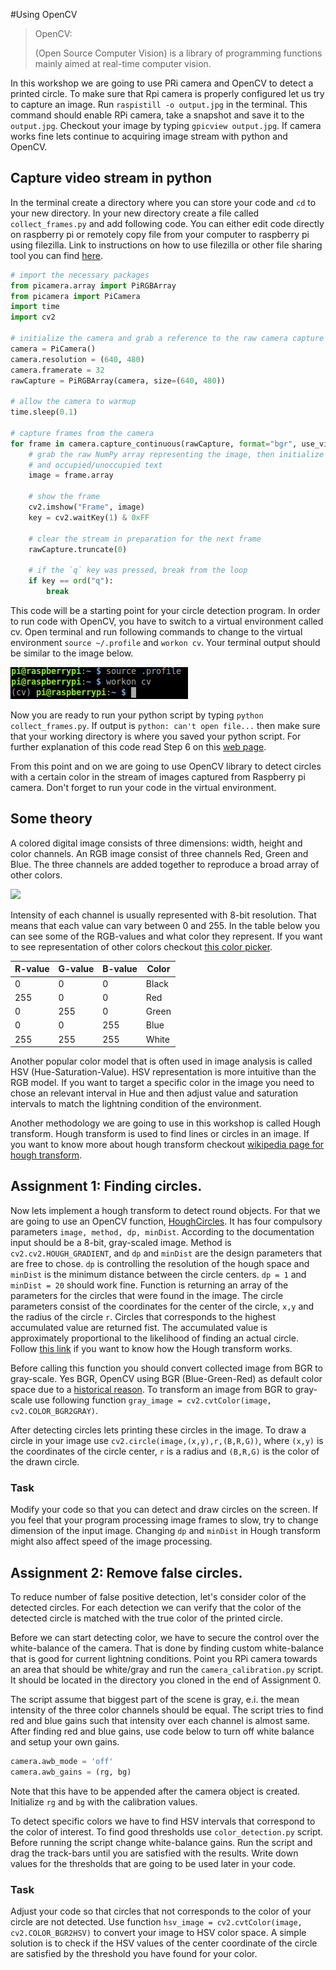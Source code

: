 #Using OpenCV

> OpenCV:
>
>(Open Source Computer Vision) is a library of programming functions mainly aimed at real-time computer vision.

In this workshop we are going to use PRi camera and OpenCV to detect a printed circle. To make sure that Rpi camera is properly configured let us try to capture an image. Run `raspistill -o output.jpg` in the terminal. This command should enable RPi camera, take a snapshot and save it to the `output.jpg`. Checkout your image by typing `gpicview output.jpg`. If camera works fine lets continue to acquiring image stream with python and OpenCV.

## Capture video stream in python
In the terminal create a directory where you can store your code and `cd` to your new directory. In your new directory create a file called `collect_frames.py` and add following code. You can either edit code directly on raspberry pi or remotely copy file from your computer to raspberry pi using filezilla. Link to instructions on how to use filezilla or other file sharing tool you can find [here](ssh_and_vnc.html).

```python
# import the necessary packages
from picamera.array import PiRGBArray
from picamera import PiCamera
import time
import cv2

# initialize the camera and grab a reference to the raw camera capture
camera = PiCamera()
camera.resolution = (640, 480)
camera.framerate = 32
rawCapture = PiRGBArray(camera, size=(640, 480))

# allow the camera to warmup
time.sleep(0.1)

# capture frames from the camera
for frame in camera.capture_continuous(rawCapture, format="bgr", use_video_port=True):
	# grab the raw NumPy array representing the image, then initialize the timestamp
	# and occupied/unoccupied text
	image = frame.array

	# show the frame
	cv2.imshow("Frame", image)
	key = cv2.waitKey(1) & 0xFF

	# clear the stream in preparation for the next frame
	rawCapture.truncate(0)

	# if the `q` key was pressed, break from the loop
	if key == ord("q"):
		break
```

This code will be a starting point for your circle detection program. In order to run code with OpenCV, you have to switch to a virtual environment called cv. Open terminal and run following commands to change to the virtual environment `source ~/.profile` and `workon cv`. Your terminal output should be similar to the image below.

![workon cv](figures/workon_cv.png)

Now you are ready to run your python script by typing `python collect_frames.py`. If output is `python: can't open file...` then make sure that your working directory is where you saved your python script. For further explanation of this code read Step 6 on this [web page](http://www.pyimagesearch.com/2015/03/30/accessing-the-raspberry-pi-camera-with-opencv-and-python/#crayon-57f512c8e35c5004277174).

From this point and on we are going to use OpenCV library to detect circles with a certain color in the stream of images captured from Raspberry pi camera. Don't forget to run your code in the virtual environment. 

## Some theory

A colored digital image consists of three dimensions: width, height and color channels. An RGB image consist of three channels Red, Green and Blue. The three channels are added together to reproduce a broad array of other colors.

![](https://upload.wikimedia.org/wikipedia/commons/a/af/RGB_color_solid_cube.png)

Intensity of each channel is usually represented with 8-bit resolution. That means that each value can vary between 0 and 255. In the table below you can see some of the RGB-values and what color they represent. If you want to see representation of other colors checkout [this color picker](http://www.rapidtables.com/web/color/RGB_Color.htm).

|R-value|G-value|B-value|Color|
|--|--|--|--|
|0|0|0|Black|
|255|0|0|Red|
|0|255|0|Green|
|0|0|255|Blue|
|255|255|255|White|

Another popular color model that is often used in image analysis is called HSV (Hue-Saturation-Value). HSV representation is more intuitive than the RGB model. If you want to target a specific color in the image you need to chose an relevant interval in Hue and then adjust value and saturation intervals to match the lightning condition of the environment.

Another methodology we are going to use in this workshop is called Hough transform. Hough transform is used to find lines or circles in an image. If you want to know more about hough transform checkout [wikipedia page for hough transform](https://en.wikipedia.org/wiki/Hough_transform).

## Assignment 1: Finding circles.
Now lets implement a hough transform to detect round objects. For that we are going to use an OpenCV function, [HoughCircles](http://docs.opencv.org/2.4/modules/imgproc/doc/feature_detection.html?highlight=houghcircles#houghcircles). It has four compulsory parameters `image, method, dp, minDist`. According to the documentation input should be a 8-bit, gray-scaled image. Method is `cv2.cv2.HOUGH_GRADIENT`, and `dp` and `minDist` are the design parameters that are free to chose. `dp` is controlling the resolution of the hough space and `minDist` is the minimum distance between the circle centers. `dp = 1` and `minDist = 20` should work fine. Function is returning an array of the parameters for the circles that were found in the image. The circle parameters consist of the coordinates for the center of the circle, `x,y` and the radius of the circle `r`. Circles that corresponds to the highest accumulated value are returned fist. The accumulated value is approximately proportional to the likelihood of finding an actual circle. Follow [this link](http://homepages.inf.ed.ac.uk/rbf/HIPR2/hough.htm) if you want to know how the Hough transform works.

Before calling this function you should convert collected image from BGR to gray-scale. Yes BGR, OpenCV using BGR (Blue-Green-Red) as default color space due to a [historical reason](https://www.learnopencv.com/why-does-opencv-use-bgr-color-format/). To transform an image from BGR to gray-scale use following function `gray_image = cv2.cvtColor(image, cv2.COLOR_BGR2GRAY)`.

After detecting circles lets printing these circles in the image. To draw a circle in your image use `cv2.circle(image,(x,y),r,(B,R,G))`, where `(x,y)` is the coordinates of the circle center, `r` is a radius and `(B,R,G)` is the color of the drawn circle.

### Task
Modify your code so that you can detect and draw circles on the screen. If you feel that your program processing image frames to slow, try to change dimension of the input image. Changing `dp` and `minDist` in Hough transform might also affect speed of the image processing.  

## Assignment 2: Remove false circles.
To reduce number of false positive detection, let's consider color of the detected circles. For each detection we can verify that the color of the detected circle is matched with the true color of the printed circle.

Before we can start detecting color, we have to secure the control over the white-balance of the camera. That is done by finding custom white-balance that is good for current lightning conditions. Point you RPi camera towards an area that should be white/gray and run the `camera_calibration.py` script. It should be located in the directory you cloned in the end of Assignment 0.

The script assume that biggest part of the scene is gray, e.i. the mean intensity of the three color channels should be equal. The script tries to find red and blue gains such that intensity over each channel is almost same. After finding red and blue gains, use code below to turn off white balance and setup your own gains.

```Python
camera.awb_mode = 'off'
camera.awb_gains = (rg, bg)
```

Note that this have to be appended after the camera object is created. Initialize `rg` and `bg` with the calibration values.

To detect specific colors we have to find HSV intervals that correspond to the color of interest. To find good thresholds use `color_detection.py` script. Before running the script change white-balance gains. Run the script and drag the track-bars until you are satisfied with the results. Write down values for the thresholds that are going to be used later in your code.

### Task
Adjust your code so that circles that not corresponds to the color of your circle are not detected. Use function `hsv_image = cv2.cvtColor(image, cv2.COLOR_BGR2HSV)` to convert your image to HSV color space. A simple solution is to check if the HSV values of the center coordinate of the circle are satisfied by the threshold you have found for your color.
